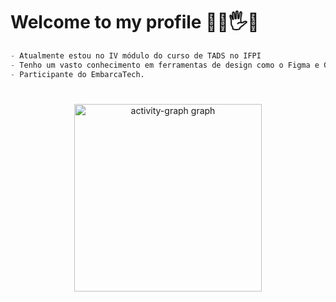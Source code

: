 

# Welcome to my profile 👨‍💻🖐️🪽

```python
- Atualmente estou no IV módulo do curso de TADS no IFPI
- Tenho um vasto conhecimento em ferramentas de design como o Figma e Gimp.
- Participante do EmbarcaTech.
```
###



<br>
<div align="center">
  <img src="https://github-readme-activity-graph.vercel.app/graph?username=Victor-Sarris&radius=16&theme=react&area=true&order=5" height="300" alt="activity-graph graph"  />
</div>

###


